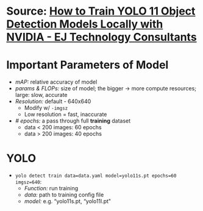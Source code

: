 # Source: [How to Train YOLO 11 Object Detection Models Locally with NVIDIA - EJ Technology Consultants](https://www.ejtech.io/learn/train-yolo-models)

# Important Parameters of Model
- *mAP:* relative accuracy of model
- *params & FLOPs:* size of model; the bigger -> more compute resources; large: slow, accurate
- *Resolution:* default - 640x640
	- Modify w/ `-imgsz`
	- Low resolution = fast, inaccurate
- *# epochs:* a pass through full **training** dataset
	- data < 200 images: 60 epochs
	- data > 200 images: 40 epochs

# YOLO
- `yolo detect train data=data.yaml model=yolo11s.pt epochs=60 imgsz=640`:
	- *Function:* run training
	- *data:* path to training config file
	- *model:* e.g. “yolo11s.pt, “yolo11l.pt"
	